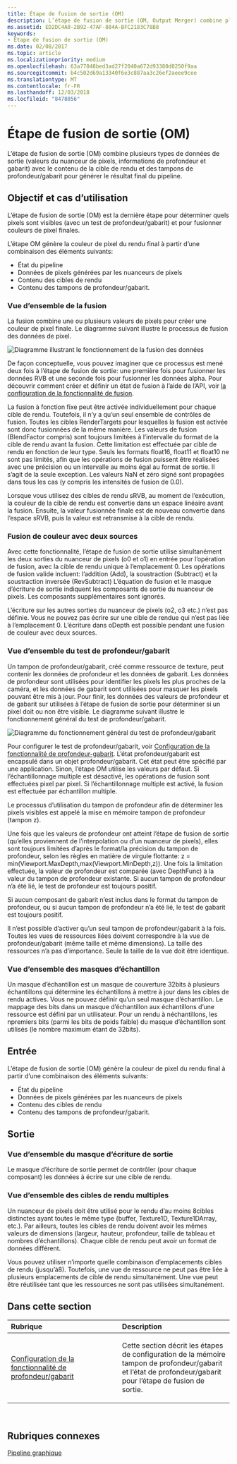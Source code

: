 ```yaml
---
title: Étape de fusion de sortie (OM)
description: L’étape de fusion de sortie (OM, Output Merger) combine plusieurs types de données de sortie (valeurs du nuanceur de pixels, informations de profondeur et gabarit) avec le contenu de la cible de rendu et des tampons de profondeur/gabarit pour générer le résultat final du pipeline.
ms.assetid: ED2DC4A0-2B92-47AF-884A-BFC2183C78B8
keywords:
- Étape de fusion de sortie (OM)
ms.date: 02/08/2017
ms.topic: article
ms.localizationpriority: medium
ms.openlocfilehash: 63a77048bed3ad27f2040a672d93380d0250f9aa
ms.sourcegitcommit: b4c502d69a13340f6e3c887aa3c26ef2aeee9cee
ms.translationtype: MT
ms.contentlocale: fr-FR
ms.lasthandoff: 12/03/2018
ms.locfileid: "8478056"
---
```

# <a name="output-merger-om-stage"></a>Étape de fusion de sortie (OM)


L’étape de fusion de sortie (OM) combine plusieurs types de données de sortie (valeurs du nuanceur de pixels, informations de profondeur et gabarit) avec le contenu de la cible de rendu et des tampons de profondeur/gabarit pour générer le résultat final du pipeline.

## <a name="span-idpurpose-and-usesspanspan-idpurpose-and-usesspanspan-idpurpose-and-usesspanpurpose-and-uses"></a><span id="Purpose-and-uses"></span><span id="purpose-and-uses"></span><span id="PURPOSE-AND-USES"></span>Objectif et cas d’utilisation


L’étape de fusion de sortie (OM) est la dernière étape pour déterminer quels pixels sont visibles (avec un test de profondeur/gabarit) et pour fusionner couleurs de pixel finales.

L’étape OM génère la couleur de pixel du rendu final à partir d’une combinaison des éléments suivants:

-   État du pipeline
-   Données de pixels générées par les nuanceurs de pixels
-   Contenu des cibles de rendu
-   Contenu des tampons de profondeur/gabarit.

### <a name="span-idblending-overviewspanspan-idblending-overviewspanspan-idblending-overviewspanblending-overview"></a><span id="Blending-overview"></span><span id="blending-overview"></span><span id="BLENDING-OVERVIEW"></span>Vue d’ensemble de la fusion

La fusion combine une ou plusieurs valeurs de pixels pour créer une couleur de pixel finale. Le diagramme suivant illustre le processus de fusion des données de pixel.

![Diagramme illustrant le fonctionnement de la fusion des données](images/d3d10-blend-state.png)

De façon conceptuelle, vous pouvez imaginer que ce processus est mené deux fois à l’étape de fusion de sortie: une première fois pour fusionner les données RVB et une seconde fois pour fusionner les données alpha. Pour découvrir comment créer et définir un état de fusion à l’aide de l’API, voir [la configuration de la fonctionnalité de fusion](https://msdn.microsoft.com/library/windows/desktop/bb205072).

La fusion à fonction fixe peut être activée individuellement pour chaque cible de rendu. Toutefois, il n’y a qu’un seul ensemble de contrôles de fusion. Toutes les cibles RenderTargets pour lesquelles la fusion est activée sont donc fusionnées de la même manière. Les valeurs de fusion (BlendFactor compris) sont toujours limitées à l’intervalle du format de la cible de rendu avant la fusion. Cette limitation est effectuée par cible de rendu en fonction de leur type. Seuls les formats float16, float11 et float10 ne sont pas limités, afin que les opérations de fusion puissent être réalisées avec une précision ou un intervalle au moins égal au format de sortie. Il s’agit de la seule exception. Les valeurs NaN et zéro signé sont propagées dans tous les cas (y compris les intensités de fusion de 0.0).

Lorsque vous utilisez des cibles de rendu sRVB, au moment de l’exécution, la couleur de la cible de rendu est convertie dans un espace linéaire avant la fusion. Ensuite, la valeur fusionnée finale est de nouveau convertie dans l’espace sRVB, puis la valeur est retransmise à la cible de rendu.

### <a name="span-iddual-source-color-blendingspanspan-iddual-source-color-blendingspanspan-iddual-source-color-blendingspandual-source-color-blending"></a><span id="Dual-source-color-blending"></span><span id="dual-source-color-blending"></span><span id="DUAL-SOURCE-COLOR-BLENDING"></span>Fusion de couleur avec deux sources

Avec cette fonctionnalité, l’étape de fusion de sortie utilise simultanément les deux sorties du nuanceur de pixels (o0 et o1) en entrée pour l’opération de fusion, avec la cible de rendu unique à l’emplacement 0. Les opérations de fusion valide incluent: l’addition (Add), la soustraction (Subtract) et la soustraction inversée (RevSubtract) L’équation de fusion et le masque d’écriture de sortie indiquent les composants de sortie du nuanceur de pixels. Les composants supplémentaires sont ignorés.

L’écriture sur les autres sorties du nuanceur de pixels (o2, o3 etc.) n’est pas définie. Vous ne pouvez pas écrire sur une cible de rendue qui n’est pas liée à l’emplacement 0. L’écriture dans oDepth est possible pendant une fusion de couleur avec deux sources.

### <a name="span-iddepth-stencil-testspanspan-iddepth-stencil-testspanspan-iddepth-stencil-testspandepth-stencil-testing-overview"></a><span id="Depth-Stencil-Test"></span><span id="depth-stencil-test"></span><span id="DEPTH-STENCIL-TEST"></span>Vue d’ensemble du test de profondeur/gabarit

Un tampon de profondeur/gabarit, créé comme ressource de texture, peut contenir les données de profondeur et les données de gabarit. Les données de profondeur sont utilisées pour identifier les pixels les plus proches de la caméra, et les données de gabarit sont utilisées pour masquer les pixels pouvant être mis à jour. Pour finir, les données des valeurs de profondeur et de gabarit sur utilisées à l’étape de fusion de sortie pour déterminer si un pixel doit ou non être visible. Le diagramme suivant illustre le fonctionnement général du test de profondeur/gabarit.

![Diagramme du fonctionnement général du test de profondeur/gabarit](images/d3d10-depth-stencil-test.png)

Pour configurer le test de profondeur/gabarit, voir [Configuration de la fonctionnalité de profondeur-gabarit](configuring-depth-stencil-functionality.md). L’état profondeur/gabarit est encapsulé dans un objet profondeur/gabarit. Cet état peut être spécifié par une application. Sinon, l’étape OM utilise les valeurs par défaut. Si l’échantillonnage multiple est désactivé, les opérations de fusion sont effectuées pixel par pixel. Si l’échantillonnage multiple est activé, la fusion est effectuée par échantillon multiple.

Le processus d’utilisation du tampon de profondeur afin de déterminer les pixels visibles est appelé la mise en mémoire tampon de profondeur (tampon z).

Une fois que les valeurs de profondeur ont atteint l’étape de fusion de sortie (qu’elles proviennent de l’interpolation ou d’un nuanceur de pixels), elles sont toujours limitées d’après le format/la précision du tampon de profondeur, selon les règles en matière de virgule flottante: z = min(Viewport.MaxDepth,max(Viewport.MinDepth,z)). Une fois la limitation effectuée, la valeur de profondeur est comparée (avec DepthFunc) à la valeur du tampon de profondeur existante. Si aucun tampon de profondeur n’a été lié, le test de profondeur est toujours positif.

Si aucun composant de gabarit n’est inclus dans le format du tampon de profondeur, ou si aucun tampon de profondeur n’a été lié, le test de gabarit est toujours positif.

Il n’est possible d’activer qu’un seul tampon de profondeur/gabarit à la fois. Toutes les vues de ressources liées doivent correspondre à la vue de profondeur/gabarit (même taille et même dimensions). La taille des ressources n’a pas d’importance. Seule la taille de la vue doit être identique.

### <a name="span-idsample-maskspanspan-idsample-maskspanspan-idsample-maskspansample-mask-overview"></a><span id="Sample-Mask"></span><span id="sample-mask"></span><span id="SAMPLE-MASK"></span>Vue d’ensemble des masques d’échantillon

Un masque d’échantillon est un masque de couverture 32bits à plusieurs  échantillons qui détermine les échantillons à mettre à jour dans les cibles de rendu actives. Vous ne pouvez définir qu’un seul masque d’échantillon. Le mappage des bits dans un masque d’échantillon aux échantillons d’une ressource est défini par un utilisateur. Pour un rendu à néchantillons, les npremiers bits (parmi les bits de poids faible) du masque d’échantillon sont utilisés (le nombre maximum étant de 32bits).

## <a name="span-idinputspanspan-idinputspanspan-idinputspaninput"></a><span id="Input"></span><span id="input"></span><span id="INPUT"></span>Entrée


L’étape de fusion de sortie (OM) génère la couleur de pixel du rendu final à partir d’une combinaison des éléments suivants:

-   État du pipeline
-   Données de pixels générées par les nuanceurs de pixels
-   Contenu des cibles de rendu
-   Contenu des tampons de profondeur/gabarit.

## <a name="span-idoutputspanspan-idoutputspanspan-idoutputspanoutput"></a><span id="Output"></span><span id="output"></span><span id="OUTPUT"></span>Sortie


### <a name="span-idoutput-write-mask-overviewspanspan-idoutput-write-mask-overviewspanspan-idoutput-write-mask-overviewspanoutput-write-mask-overview"></a><span id="Output-write-mask-overview"></span><span id="output-write-mask-overview"></span><span id="OUTPUT-WRITE-MASK-OVERVIEW"></span>Vue d’ensemble du masque d’écriture de sortie

Le masque d’écriture de sortie permet de contrôler (pour chaque composant) les données à écrire sur une cible de rendu.

### <a name="span-idmultiple-render-targets-overviewspanspan-idmultiple-render-targets-overviewspanspan-idmultiple-render-targets-overviewspanmultiple-render-targets-overview"></a><span id="Multiple-render-targets-overview"></span><span id="multiple-render-targets-overview"></span><span id="MULTIPLE-RENDER-TARGETS-OVERVIEW"></span>Vue d’ensemble des cibles de rendu multiples

Un nuanceur de pixels doit être utilisé pour le rendu d’au moins 8cibles distinctes ayant toutes le même type (buffer, Texture1D, Texture1DArray, etc.). Par ailleurs, toutes les cibles de rendu doivent avoir les mêmes valeurs de dimensions (largeur, hauteur, profondeur, taille de tableau et nombres d’échantillons). Chaque cible de rendu peut avoir un format de données différent.

Vous pouvez utiliser n’importe quelle combinaison d’emplacements cibles de rendu (jusqu’à8). Toutefois, une vue de ressource ne peut pas être liée à plusieurs emplacements de cible de rendu simultanément. Une vue peut être réutilisée tant que les ressources ne sont pas utilisées simultanément.

## <a name="span-idin-this-sectionspanin-this-section"></a><span id="in-this-section"></span>Dans cette section


<table>
<colgroup>
<col width="50%" />
<col width="50%" />
</colgroup>
<thead>
<tr class="header">
<th align="left">Rubrique</th>
<th align="left">Description</th>
</tr>
</thead>
<tbody>
<tr class="odd">
<td align="left"><p><a href="configuring-depth-stencil-functionality.md">Configuration de la fonctionnalité de profondeur/gabarit</a></p></td>
<td align="left"><p>Cette section décrit les étapes de configuration de la mémoire tampon de profondeur/gabarit et l’état de profondeur/gabarit pour l’étape de fusion de sortie.</p></td>
</tr>
</tbody>
</table>

 

## <a name="span-idrelated-topicsspanrelated-topics"></a><span id="related-topics"></span>Rubriques connexes


[Pipeline graphique](graphics-pipeline.md)

 

 





